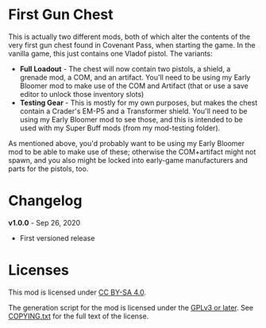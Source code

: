 First Gun Chest
===============

This is actually two different mods, both of which alter the contents of the
very first gun chest found in Covenant Pass, when starting the game.  In
the vanilla game, this just contains one Vladof pistol.  The variants:

* **Full Loadout** - The chest will now contain two pistols, a shield, a grenade
  mod, a COM, and an artifact.  You'll need to be using my Early Bloomer mod to
  make use of the COM and Artifact (that or use a save editor to unlock those
  inventory slots)
* **Testing Gear** - This is mostly for my own purposes, but makes the chest
  contain a Crader's EM-P5 and a Transformer shield.  You'll need to be using
  my Early Bloomer mod to see those, and this is intended to be used with my
  Super Buff mods (from my mod-testing folder).

As mentioned above, you'd probably want to be using my Early Bloomer mod to
be able to make use of these; otherwise the COM+artifact might not spawn, and
you also might be locked into early-game manufacturers and parts for the
pistols, too.

Changelog
=========

**v1.0.0** - Sep 26, 2020
 * First versioned release
 
Licenses
========

This mod is licensed under [CC BY-SA 4.0](https://creativecommons.org/licenses/by-sa/4.0/).

The generation script for the mod is licensed under the
[GPLv3 or later](https://www.gnu.org/licenses/quick-guide-gplv3.html).
See [COPYING.txt](../../COPYING.txt) for the full text of the license.

